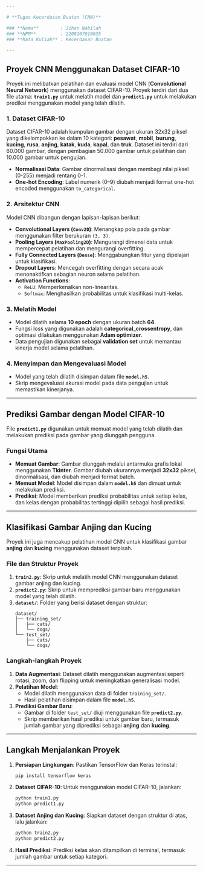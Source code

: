 ```yaml
---

# **Tugas Kecerdasan Buatan (CNN)**

### **Nama**        : Jihan Nabilah  
### **NPM**         : 2208107010035  
### **Mata Kuliah** : Kecerdasan Buatan  

---
```


## **Proyek CNN Menggunakan Dataset CIFAR-10**

Proyek ini melibatkan pelatihan dan evaluasi model CNN (**Convolutional Neural Network**) menggunakan dataset CIFAR-10. Proyek terdiri dari dua file utama: **`train1.py`** untuk melatih model dan **`predict1.py`** untuk melakukan prediksi menggunakan model yang telah dilatih.

### **1. Dataset CIFAR-10**
Dataset CIFAR-10 adalah kumpulan gambar dengan ukuran 32x32 piksel yang dikelompokkan ke dalam 10 kategori: **pesawat**, **mobil**, **burung**, **kucing**, **rusa**, **anjing**, **katak**, **kuda**, **kapal**, dan **truk**. Dataset ini terdiri dari 60.000 gambar, dengan pembagian 50.000 gambar untuk pelatihan dan 10.000 gambar untuk pengujian.

- **Normalisasi Data**: Gambar dinormalisasi dengan membagi nilai piksel (0-255) menjadi rentang 0-1.
- **One-hot Encoding**: Label numerik (0–9) diubah menjadi format one-hot encoded menggunakan `to_categorical`.

### **2. Arsitektur CNN**
Model CNN dibangun dengan lapisan-lapisan berikut:
- **Convolutional Layers (`Conv2D`)**: Menangkap pola pada gambar menggunakan filter berukuran `(3, 3)`.
- **Pooling Layers (`MaxPooling2D`)**: Mengurangi dimensi data untuk mempercepat pelatihan dan mengurangi overfitting.
- **Fully Connected Layers (`Dense`)**: Menggabungkan fitur yang dipelajari untuk klasifikasi.
- **Dropout Layers**: Mencegah overfitting dengan secara acak menonaktifkan sebagian neuron selama pelatihan.
- **Activation Functions**:
  - `ReLU`: Memperkenalkan non-linearitas.
  - `Softmax`: Menghasilkan probabilitas untuk klasifikasi multi-kelas.

### **3. Melatih Model**
- Model dilatih selama **10 epoch** dengan ukuran batch **64**.
- Fungsi loss yang digunakan adalah **categorical_crossentropy**, dan optimasi dilakukan menggunakan **Adam optimizer**.
- Data pengujian digunakan sebagai **validation set** untuk memantau kinerja model selama pelatihan.

### **4. Menyimpan dan Mengevaluasi Model**
- Model yang telah dilatih disimpan dalam file **`model.h5`**.
- Skrip mengevaluasi akurasi model pada data pengujian untuk memastikan kinerjanya.

---

## **Prediksi Gambar dengan Model CIFAR-10**

File **`predict1.py`** digunakan untuk memuat model yang telah dilatih dan melakukan prediksi pada gambar yang diunggah pengguna.

### **Fungsi Utama**
- **Memuat Gambar**: Gambar diunggah melalui antarmuka grafis lokal menggunakan **Tkinter**. Gambar diubah ukurannya menjadi **32x32** piksel, dinormalisasi, dan diubah menjadi format batch.
- **Memuat Model**: Model disimpan dalam **`model.h5`** dan dimuat untuk melakukan prediksi.
- **Prediksi**: Model memberikan prediksi probabilitas untuk setiap kelas, dan kelas dengan probabilitas tertinggi dipilih sebagai hasil prediksi.

---

## **Klasifikasi Gambar Anjing dan Kucing**

Proyek ini juga mencakup pelatihan model CNN untuk klasifikasi gambar **anjing** dan **kucing** menggunakan dataset terpisah.

### **File dan Struktur Proyek**
1. **`train2.py`**: Skrip untuk melatih model CNN menggunakan dataset gambar anjing dan kucing.
2. **`predict2.py`**: Skrip untuk memprediksi gambar baru menggunakan model yang telah dilatih.
3. **`dataset/`**: Folder yang berisi dataset dengan struktur:
   ```
   dataset/
   ├── training_set/
   │   ├── cats/
   │   └── dogs/
   └── test_set/
       ├── cats/
       └── dogs/
   ```

### **Langkah-langkah Proyek**
1. **Data Augmentasi**: Dataset dilatih menggunakan augmentasi seperti rotasi, zoom, dan flipping untuk meningkatkan generalisasi model.
2. **Pelatihan Model**:
   - Model dilatih menggunakan data di folder `training_set/`.
   - Hasil pelatihan disimpan dalam file **`model.h5`**.
3. **Prediksi Gambar Baru**:
   - Gambar di folder `test_set/` diuji menggunakan file **`predict2.py`**.
   - Skrip memberikan hasil prediksi untuk gambar baru, termasuk jumlah gambar yang diprediksi sebagai **anjing** dan **kucing**.

---

## **Langkah Menjalankan Proyek**
1. **Persiapan Lingkungan**:
   Pastikan TensorFlow dan Keras terinstal:
   ```bash
   pip install tensorflow keras
   ```

2. **Dataset CIFAR-10**:
   Untuk menggunakan model CIFAR-10, jalankan:
   ```bash
   python train1.py
   python predict1.py
   ```

3. **Dataset Anjing dan Kucing**:
   Siapkan dataset dengan struktur di atas, lalu jalankan:
   ```bash
   python train2.py
   python predict2.py
   ```

4. **Hasil Prediksi**:
   Prediksi kelas akan ditampilkan di terminal, termasuk jumlah gambar untuk setiap kategori.

--- 
